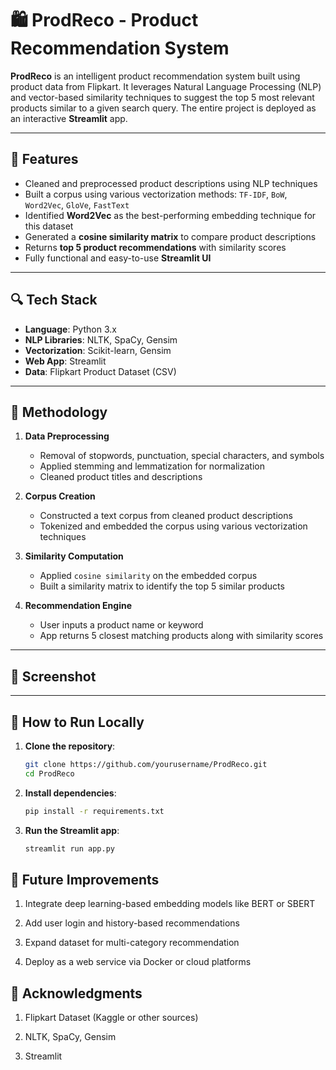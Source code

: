 # 🛍️ ProdReco - Product Recommendation System

**ProdReco** is an intelligent product recommendation system built using product data from Flipkart. It leverages Natural Language Processing (NLP) and vector-based similarity techniques to suggest the top 5 most relevant products similar to a given search query. The entire project is deployed as an interactive **Streamlit** app.

---

## 🚀 Features

- Cleaned and preprocessed product descriptions using NLP techniques
- Built a corpus using various vectorization methods: `TF-IDF`, `BoW`, `Word2Vec`, `GloVe`, `FastText`
- Identified **Word2Vec** as the best-performing embedding technique for this dataset
- Generated a **cosine similarity matrix** to compare product descriptions
- Returns **top 5 product recommendations** with similarity scores
- Fully functional and easy-to-use **Streamlit UI**

---

## 🔍 Tech Stack

- **Language**: Python 3.x  
- **NLP Libraries**: NLTK, SpaCy, Gensim  
- **Vectorization**: Scikit-learn, Gensim  
- **Web App**: Streamlit  
- **Data**: Flipkart Product Dataset (CSV)

---

## 🧠 Methodology

1. **Data Preprocessing**
    - Removal of stopwords, punctuation, special characters, and symbols
    - Applied stemming and lemmatization for normalization
    - Cleaned product titles and descriptions

2. **Corpus Creation**
    - Constructed a text corpus from cleaned product descriptions
    - Tokenized and embedded the corpus using various vectorization techniques

3. **Similarity Computation**
    - Applied `cosine similarity` on the embedded corpus
    - Built a similarity matrix to identify the top 5 similar products

4. **Recommendation Engine**
    - User inputs a product name or keyword
    - App returns 5 closest matching products along with similarity scores

---

## 📸 Screenshot

 <!--    ![App Screenshot](screenshot.png) Replace with actual screenshot path    -->

---

## 🧪 How to Run Locally

1. **Clone the repository**:
   ```bash
   git clone https://github.com/yourusername/ProdReco.git
   cd ProdReco

2. **Install dependencies**:
    ```bash 
    pip install -r requirements.txt

3. **Run the Streamlit app**:
    ```bash
    streamlit run app.py

## 🎯 Future Improvements
1. Integrate deep learning-based embedding models like BERT or SBERT

2. Add user login and history-based recommendations

3. Expand dataset for multi-category recommendation

4. Deploy as a web service via Docker or cloud platforms

## 🙌 Acknowledgments
1. Flipkart Dataset (Kaggle or other sources)

2. NLTK, SpaCy, Gensim

3. Streamlit